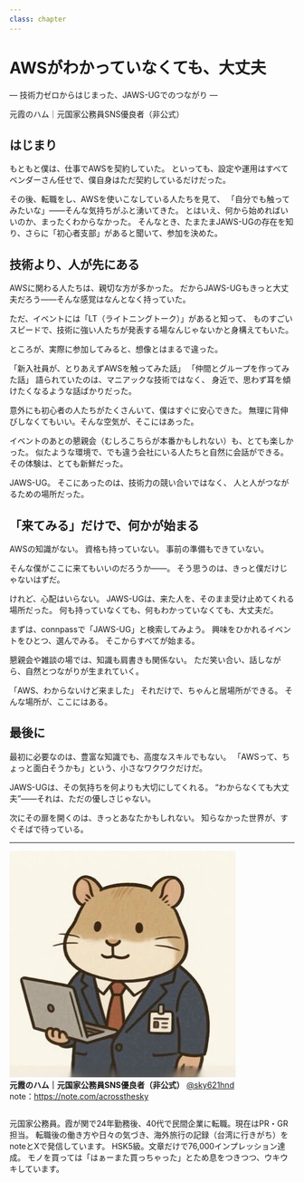 ```yaml
---
class: chapter
---
```



# AWSがわかっていなくても、大丈夫

― 技術力ゼロからはじまった、JAWS-UGでのつながり ―

<div class="flush-right">
元霞のハム｜元国家公務員SNS優良者（非公式）
</div>




## はじまり

もともと僕は、仕事でAWSを契約していた。
といっても、設定や運用はすべてベンダーさん任せで、僕自身はただ契約しているだけだった。

その後、転職をし、AWSを使いこなしている人たちを見て、
「自分でも触ってみたいな」――そんな気持ちがふと湧いてきた。
とはいえ、何から始めればいいのか、まったくわからなかった。
そんなとき、たまたまJAWS-UGの存在を知り、さらに「初心者支部」があると聞いて、参加を決めた。


## 技術より、人が先にある

AWSに関わる人たちは、親切な方が多かった。
だからJAWS-UGもきっと大丈夫だろう――そんな感覚はなんとなく持っていた。

ただ、イベントには「LT（ライトニングトーク）」があると知って、
ものすごいスピードで、技術に強い人たちが発表する場なんじゃないかと身構えてもいた。

ところが、実際に参加してみると、想像とはまるで違った。

「新入社員が、とりあえずAWSを触ってみた話」
「仲間とグループを作ってみた話」
語られていたのは、マニアックな技術ではなく、
身近で、思わず耳を傾けたくなるような話ばかりだった。

意外にも初心者の人たちがたくさんいて、僕はすぐに安心できた。
無理に背伸びしなくてもいい。そんな空気が、そこにはあった。

イベントのあとの懇親会（むしろこちらが本番かもしれない）も、とても楽しかった。
似たような環境で、でも違う会社にいる人たちと自然に会話ができる。
その体験は、とても新鮮だった。

JAWS-UG。
そこにあったのは、技術力の競い合いではなく、
人と人がつながるための場所だった。




## 「来てみる」だけで、何かが始まる

AWSの知識がない。
資格も持っていない。
事前の準備もできていない。

そんな僕がここに来てもいいのだろうか――。
そう思うのは、きっと僕だけじゃないはずだ。

けれど、心配はいらない。
JAWS-UGは、来た人を、そのまま受け止めてくれる場所だった。
何も持っていなくても、何もわかっていなくても、大丈夫だ。

まずは、connpassで「JAWS-UG」と検索してみよう。
興味をひかれるイベントをひとつ、選んでみる。
そこからすべてが始まる。

懇親会や雑談の場では、知識も肩書きも関係ない。
ただ笑い合い、話しながら、自然とつながりが生まれていく。

「AWS、わからないけど来ました」
それだけで、ちゃんと居場所ができる。
そんな場所が、ここにはある。

## 最後に

最初に必要なのは、豊富な知識でも、高度なスキルでもない。
「AWSって、ちょっと面白そうかも」という、小さなワクワクだけだ。

JAWS-UGは、その気持ちを何よりも大切にしてくれる。
“わからなくても大丈夫”――それは、ただの優しさじゃない。

次にその扉を開くのは、きっとあなたかもしれない。
知らなかった世界が、すぐそばで待っている。

---


<div class="author-profile">
    <img src="images/hamu.jpg">
    <div>
        <div>
            <b>元霞のハム｜元国家公務員SNS優良者（非公式）</b>
			<a href="https://x.com/sky621hnd">@sky621hnd</a>
        </div>
        <div>
            note：<a href="https://note.com/acrossthesky">https://note.com/acrossthesky</a>
        </div>
    </div>
</div>
<p style="margin-top: 0.5em; margin-bottom: 2em;">

元国家公務員。霞が関で24年勤務後、40代で民間企業に転職。現在はPR・GR担当。
転職後の働き方や日々の気づき、海外旅行の記録（台湾に行きがち）をnoteとXで発信しています。
HSK5級。文章だけで76,000インプレッション達成。
モノを買っては「はぁーまた買っちゃった」とため息をつきつつ、ウキウキしています。
</p>